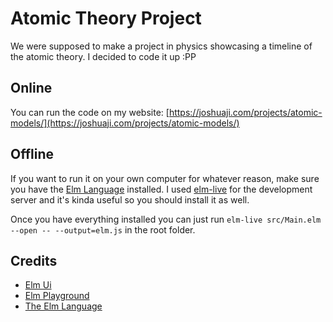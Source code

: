 # Atomic Theory Project 

We were supposed to make a project in physics showcasing a timeline of the atomic theory. I decided to code it up :PP

## Online

You can run the code on my website: [https://joshuaji.com/projects/atomic-models/](https://joshuaji.com/projects/atomic-models/)

## Offline

If you want to run it on your own computer for whatever reason, make sure you have the [Elm Language](https://elm-lang.org/) installed. I used [elm-live](https://www.elm-live.com/) for the development server and it's kinda useful so you should install it as well.

Once you have everything installed you can just run `elm-live src/Main.elm --open -- --output=elm.js` in the root folder. 

## Credits 

- [Elm Ui](https://github.com/mdgriffith/elm-ui)
- [Elm Playground](https://github.com/evancz/elm-playground)
- [The Elm Language](https://elm-lang.org/)